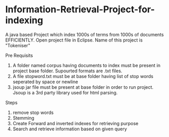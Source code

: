 # Information-Retrieval-Project-for-indexing

A java based Project which index 1000s of terms from 1000s of documents EFFICIENTLY.
Open project file in Eclipse.
Name of this project is "Tokeniser"

Pre Requisits
1. A folder named corpus having documents to index must be present in project base folder. Supourted formats are .txt files.
2. A file stopword.txt must be at base folder having list of stop words seperated by space or newline
3. jsoup jar file must be present at base folder in order to run project. Jsoup is a 3rd party library used for html parsing.

Steps
1. remove stop words
2. Stemming
3. Create Forward and inverted indexes for retrieving purpose
4. Search and retrieve information based on given query
